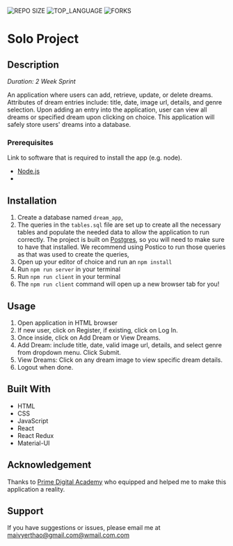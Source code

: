 
<!-- ![MIT LICENSE](https://img.shields.io/github/license/yyerthao/prime-solo-project.svg?style=flat-square) -->
![REPO SIZE](https://img.shields.io/github/repo-size/yyerthao/prime-solo-project.svg?style=flat-square)
![TOP_LANGUAGE](https://img.shields.io/github/languages/top/yyerthao/prime-solo-project.svg?style=flat-square)
![FORKS](https://img.shields.io/github/forks/yyerthao/prime-solo-project.svg?style=social)

# Solo Project

## Description

_Duration: 2 Week Sprint_

An application where users can add, retrieve, update, or delete dreams. Attributes of dream entries include: title, date, image url, details, and genre selection. Upon adding an entry into the application, user can view all dreams or specified dream upon clicking on choice. This application will safely store users' dreams into a database.

<!-- To see the fully functional site, please visit: [DEPLOYED VERSION OF APP](www.heroku.com) -->

<!-- ## Screen Shot

Include one or two screen shots of your project here (optional). Remove if unused. -->

### Prerequisites

Link to software that is required to install the app (e.g. node).

- [Node.js](https://nodejs.org/en/)
- 

## Installation

1. Create a database named `dream_app`,
2. The queries in the `tables.sql` file are set up to create all the necessary tables and populate the needed data to allow the application to run correctly. The project is built on [Postgres](https://www.postgresql.org/download/), so you will need to make sure to have that installed. We recommend using Postico to run those queries as that was used to create the queries, 
3. Open up your editor of choice and run an `npm install`
4. Run `npm run server` in your terminal
5. Run `npm run client` in your terminal
6. The `npm run client` command will open up a new browser tab for you!

## Usage

1. Open application in HTML browser
2. If new user, click on Register, if existing, click on Log In.
3. Once inside, click on Add Dream or View Dreams.
4. Add Dream: include title, date, valid image url, details, and select genre from dropdown menu. Click Submit.
5. View Dreams: Click on any dream image to view specific dream details.
6. Logout when done.


## Built With

* HTML
* CSS
* JavaScript
* React
* React Redux
* Material-UI

<!-- ## License
[MIT](https://choosealicense.com/licenses/mit/)

_Note, include this only if you have a license file. GitHub will generate one for you if you want!_ -->

## Acknowledgement
Thanks to [Prime Digital Academy](www.primeacademy.io) who equipped and helped me to make this application a reality. 

## Support
If you have suggestions or issues, please email me at [maivyerthao@gmail.com@wmail.com.com](www.google.com)